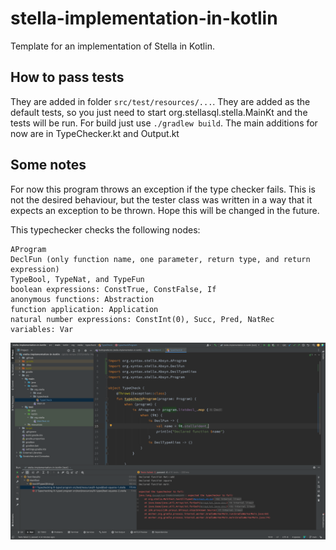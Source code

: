 # stella-implementation-in-kotlin
Template for an implementation of Stella in Kotlin.

## How to pass tests
They are added in folder `src/test/resources/...`. They are added as the default tests, so you just need to start org.stellasql.stella.MainKt and the tests will be run.
For build just use `./gradlew build`. The main additions for now are in TypeChecker.kt and Output.kt

## Some notes
For now this program throws an exception if the type checker fails. This is not the desired behaviour, but the tester class was written in a way that it expects an exception to be thrown. Hope this will be changed in the future.


This typechecker checks the following nodes:

    AProgram
    DeclFun (only function name, one parameter, return type, and return expression)
    TypeBool, TypeNat, and TypeFun
    boolean expressions: ConstTrue, ConstFalse, If
    anonymous functions: Abstraction
    function application: Application
    natural number expressions: ConstInt(0), Succ, Pred, NatRec
    variables: Var


![Screenshot from Intellij IDEA.](images/idea-demo.png)
